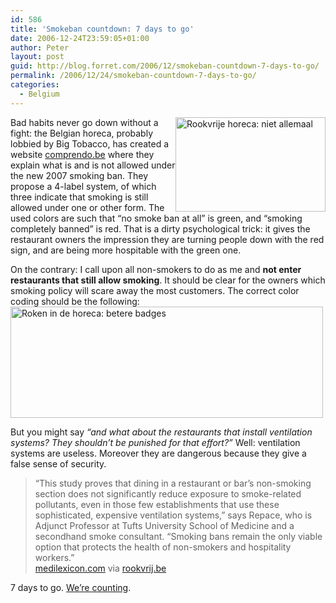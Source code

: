 ```yaml
---
id: 586
title: 'Smokeban countdown: 7 days to go'
date: 2006-12-24T23:59:05+01:00
author: Peter
layout: post
guid: http://blog.forret.com/2006/12/smokeban-countdown-7-days-to-go/
permalink: /2006/12/24/smokeban-countdown-7-days-to-go/
categories:
  - Belgium
---
```

[<img  src="http://farm1.static.flickr.com/159/331141169_99512a20c7_m.jpg" style="float: right" width="240" height="151" alt="Rookvrije horeca: niet allemaal" />](http://www.flickr.com/photos/pforret/331141169/ "Photo Sharing")Bad habits never go down without a fight: the Belgian horeca, probably lobbied by Big Tobacco, has created a website [comprendo.be](http://www.comprendo.be) where they explain what is and is not allowed under the new 2007 smoking ban. They propose a 4-label system, of which three indicate that smoking is still allowed under one or other form. The used colors are such that &#8220;no smoke ban at all&#8221; is green, and &#8220;smoking completely banned&#8221; is red. That is a dirty psychological trick: it gives the restaurant owners the impression they are turning people down with the red sign, and are being more hospitable with the green one.  
<!--more-->

  
On the contrary: I call upon all non-smokers to do as me and **not enter restaurants that still allow smoking**. It should be clear for the owners which smoking policy will scare away the most customers. The correct color coding should be the following:  
[<img  src="http://farm1.static.flickr.com/162/332132768_96b44b90e4.jpg" width="500" height="178" alt="Roken in de horeca: betere badges" />](http://www.flickr.com/photos/pforret/332132768/ "Photo Sharing")

But you might say _&#8220;and what about the restaurants that install ventilation systems? They shouldn&#8217;t be punished for that effort?&#8221;_ Well: ventilation systems are useless. Moreover they are dangerous because they give a false sense of security.

> &#8220;This study proves that dining in a restaurant or bar&#8217;s non-smoking section does not significantly reduce exposure to smoke-related pollutants, even in those few establishments that use these sophisticated, expensive ventilation systems,&#8221; says Repace, who is Adjunct Professor at Tufts University School of Medicine and a secondhand smoke consultant. &#8220;Smoking bans remain the only viable option that protects the health of non-smokers and hospitality workers.&#8221;  
> [medilexicon.com](http://www.medilexicon.com/medicalnews.php?newsid=55576) via [rookvrij.be](http://www.rookvrij.be/actueel/061124_ventilatiemythe_revisited.htm)

7 days to go. [We&#8217;re counting](http://veerle.duoh.com/blog/comments/smoking_in_restaurants/).